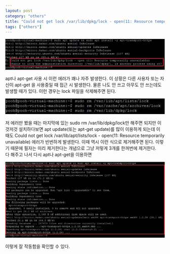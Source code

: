 ```yaml
---
layout: post
category: "others"
title: "Could not get lock /var/lib/dpkg/lock - open(11: Resource temporarily unavailable)"
tags: ["others"]
---
```

<img src="https://github.com/P00HP00H/P00HP00H.github.io/blob/master/img/Others/1.JPG?raw=true" width="750px">

apt나 apt-get 사용 시 이런 에러가 꽤나 자주 발생한다. 이 상황은 다른 사용자 또는 자신이 apt-get 을 사용중일 때 접근 시 발생한다. 물론 나도 안 쓰고 아무도 안 쓰는데도 발생할 때가 있다. 이런 경우는 lock 파일을 삭제해주면 된다.

<img src="https://github.com/P00HP00H/P00HP00H.github.io/blob/master/img/Others/2.JPG?raw=true" width="750px">

저 에러만 봤을 때는 마지막에 있는 sudo rm /var/lib/dpkg/lock만 해주면 되지만 이것저것 설치하다보면 apt update(또는 apt-get update)를 많이 이용하게 되는데 이 때도 Could not get lock /var/lib/apt/lists/lock - open(11: Resource temporarily unavailable)  에러가 빈번하게 발생한다. 이때 역시 이런 식으로 제거해주면 된다. 이렇기 때문에 필자는 미리 제거한다는 개념으로 그냥 저렇게 3개를 한꺼번에 제거한다.<br>다 해주고 나서 다시 apt나 apt-get을 이용하면

<img src="https://github.com/P00HP00H/P00HP00H.github.io/blob/master/img/Others/3.JPG?raw=true" width="750px">

이렇게 잘 작동함을 확인할 수 있다.
